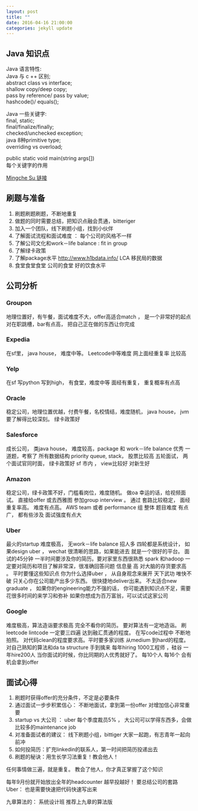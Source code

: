 ```yaml
---
layout: post
title: ""
date: 2016-04-16 21:00:00
categories: jekyll update
---
```


## Java 知识点
Java 语言特性:  
Java 与 c ++ 区别;  
abstract class vs interface;   
shallow copy/deep copy;   
pass by reference/ pass by value;   
hashcode()/ equals();   

Java 一些关键字:  
final, static;   
final/finalize/finally;   
checked/unchecked exception;   
java 8种primitive type;  
overriding vs overload;   

public static void main(string args[])    
每个关键字的作用     

[Mingche Su 链接](http://zhuanlan.zhihu.com/p/20545626)

## 刷题与准备  
1. 刷题刷题刷题，不断地重复  
2. 做题的同时需要总结，把知识点融会贯通，bitteriger  
3. 加入一个团队，线下刷题小组，找到小伙伴  
4. 了解面试流程和面试难度 ： 每个公司的风格不一样  
5. 了解公司文化和work－life  balance :  fit  in group  
6. 了解绿卡政策  
7. 了解package水平 http://www.h1bdata.info/   LCA 移民局的数据  
8. 食堂食堂食堂 公司的食堂 好的饮食水平  

##  公司分析

### Groupon
地理位置好，有午餐，面试难度不大，offer高适合match ， 是一个非常好的起点
对在职跳槽，bar有点高， 把自己正在做的东西让你完成

### Expedia
在sf里， java house， 难度中等。 Leetcode中等难度
网上面经重复率 比较高

### Yelp
在sf  写python 写到high， 有食堂，难度中等
面经有重复， 重复概率有点高

### Oracle
稳定公司，地理位置优越，付费午餐，名校情结，难度随机， java house， jvm要了解得比较深刻。 绿卡政策好

### Salesforce
成长公司， 类java house， 难度较高，package 和 work－life balance 优秀
一道题，考察了 所有数据结构 priority queue, stack， 股票比较高
五轮面试， 两个面试官同时面， 绿卡政策好 sf 市内  ， view比较好 对新生好

### Amazon
稳定公司，绿卡政策不好，门槛看岗位，难度随机。  做oa
幸运的话，给视频面试。 直接给offer
或去西雅图 参加group interview 。 通过
套路比较稳定， 面经重复率高。 难度有点高。
AWS team  或者 performance 组  整体 题目难度 有点广， 都有些涉及 面试强度有点大

### Uber
最火的startup 难度极高， 无work－life balance 招人多
四轮都是系统设计，
如果design uber ， wechat  很清晰的思路，如果能进去 就是一个很好的平台。
面试的45分钟  一半时间要涉及你的简历。要对家里东西很熟悉
spark 和hadoop  一定要对简历和项目了解非常深，很准确回答问题
信息量 高 对大脑的存货要求高 。 平时要懂这些知识点
你为什么选择uber  ， 从自身观念来展开
天下武功 唯快不破    只关心你在公司能产出多少东西。 很快捷地deliver出来。
不太适合new graduate ， 如果你的engineering能力不强的话， 你可能遇到知识点不足，需要花很多时间的来学习和弥补
如果你想成为百万富翁，可以试试这家公司

### Google
难度极高，算法造诣要求极高
完全不看你的简历。  要对算法有一定地造诣。
刷leetcode lintcode 一定要三四遍 达到融汇贯通的程度。
在写code过程中 不断地拍照。 对代码clean的程度要求高。平时要多家训练
从medium 到hard的程度。  对自己熟知的算法和da ta structure 手到擒来
每年hiring 1000工程师 ，硅谷 一年hire200人
当你面试的时候，你比同期的人优秀就好了。 每10个人 每16个 会有机会拿到offer

## 面试心得
1. 刷题时获得offer的充分条件，不定是必要条件
2. 通过面试一步步积累信心： 不断地面试，拿到第一份offer 对增加信心非常重要
3. startup vs 大公司 ： uber 每个季度裁员5% ， 大公司可以学得东西多，会做比较多的maintenance job
4. 对准备面试者的建议： 线下刷题小组，bittiger  大家一起跑，有志青年一起向前冲
5. 如何投简历：扩充linkedin的联系人，第一时间把简历投递出去
6. 刷题的秘诀：用生长学习法重复！教会他人！

任何事情做三遍，就是重复。 教会了他人，你才真正掌握了这个知识

每年9月份就开始放出全年的headcounter 越早投越好！
要总结公司的套路
Uber： 也是需要快速把代码快速写出来

九章算法的： 系统设计班
推荐上九章的算法版

